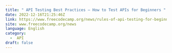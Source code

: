 ```yaml
---
title: " API Testing Best Practices – How to Test APIs for Beginners "
date: 2022-12-16T21:25:46Z
link: https://www.freecodecamp.org/news/rules-of-api-testing-for-beginners/?utm_medium=RSS&utm_source=news.12bit.vn
site: www.freecodecamp.org/news
language: English
category:
  -  API 
draft: false
---
```

